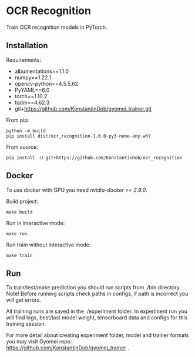 # OCR Recognition

Train OCR recognition models in PyTorch.


## Installation

Requirements:
* albumentations==1.1.0
* numpy==1.22.1
* opencv-python==4.5.5.62
* PyYAML==6.0
* torch==1.10.2
* tqdm==4.62.3
* git+https://github.com/KonstantinDob/gyomei_trainer.git

From pip:
```
python -m build
pip install dist/ocr_recognition-1.0.0-py3-none-any.whl
```

From source:
```
pip install -U git+https://github.com/KonstantinDob/ocr_recognition
```

## Docker 

To use docker with GPU you need *nvidia-docker == 2.9.0*.

Build project:

```
make build
```

Run in interactive mode:

```
make run
```

Run train without interactive mode:

```
make train
```

## Run

To train/test/make prediction you should run scripts from ./bin 
directory. Note! Before running scripts check paths in configs, if path 
is incorrect you will get errors.

All training runs are saved in the ./experiment folder. In experiment 
run you will find logs, best/last model weight, tensorboard data and 
configs for this training session.

For more detail about creating experiment folder, model and trainer 
formats you may visit Gyomei repo: 
https://github.com/KonstantinDob/gyomei_trainer .
